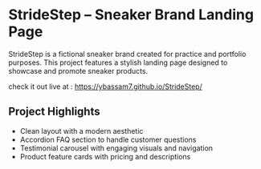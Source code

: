 # StrideStep – Sneaker Brand Landing Page

StrideStep is a fictional sneaker brand created for practice and portfolio purposes. This project features a stylish landing page designed to showcase and promote sneaker products.

check it out live at : https://ybassam7.github.io/StrideStep/

## Project Highlights

- Clean layout with a modern aesthetic
- Accordion FAQ section to handle customer questions
- Testimonial carousel with engaging visuals and navigation
- Product feature cards with pricing and descriptions
